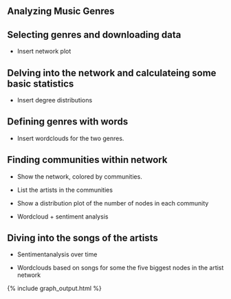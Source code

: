 ## Analyzing Music Genres

## Selecting genres and downloading data

- Insert network plot

## Delving into the network and calculateing some basic statistics

- Insert degree distributions

## Defining genres with words

- Insert wordclouds for the two genres.

## Finding communities within network

- Show the network, colored by communities.

- List the artists in the communities
- Show a distribution plot of the number of nodes in each community

- Wordcloud + sentiment analysis

## Diving into the songs of the artists

- Sentimentanalysis over time

- Wordclouds based on songs for some the five biggest nodes in the artist network

{% include graph_output.html %}

<script src="https://raw.githubusercontent.com/nadjariis/SocialGraphs2020/gh-pages/song_sentiment.js"</script>
